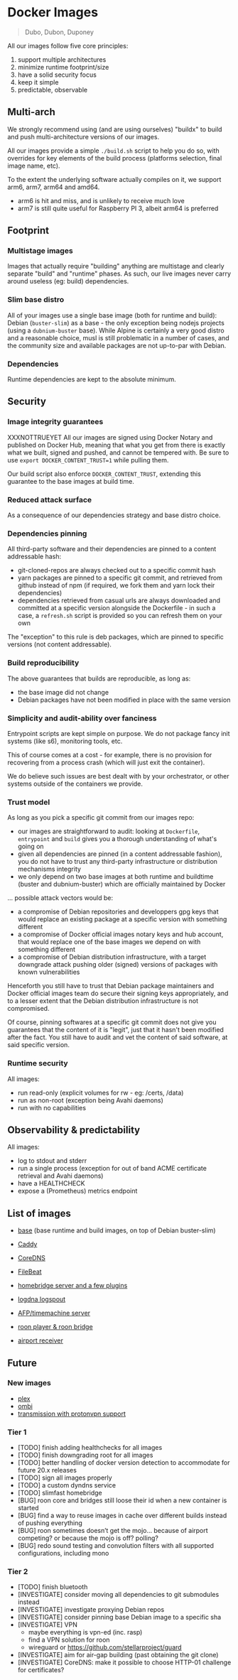 # Docker Images

> Dubo, Dubon, Duponey

All our images follow five core principles:

 1. support multiple architectures
 1. minimize runtime footprint/size
 1. have a solid security focus
 1. keep it simple
 1. predictable, observable

## Multi-arch

We strongly recommend using (and are using ourselves) "buildx" to build and push multi-architecture versions of our images.

All our images provide a simple `./build.sh` script to help you do so, with overrides for key elements of the build process (platforms selection, final image name, etc).

To the extent the underlying software actually compiles on it, we support arm6, arm7, arm64 and amd64.

 * arm6 is hit and miss, and is unlikely to receive much love
 * arm7 is still quite useful for Raspberry PI 3, albeit arm64 is preferred

## Footprint

### Multistage images

Images that actually require "building" anything are multistage and clearly separate "build" and "runtime" phases.
As such, our live images never carry around useless (eg: build) dependencies.

### Slim base distro

All of your images use a single base image (both for runtime and build): Debian (`buster-slim`) as a base - the only exception being nodejs projects (using a `dubnium-buster` base).
While Alpine is certainly a very good distro and a reasonable choice, musl is still problematic in a number of cases,
and the community size and available packages are not up-to-par with Debian.

### Dependencies

Runtime dependencies are kept to the absolute minimum.

## Security 

### Image integrity guarantees

XXXNOTTRUEYET All our images are signed using Docker Notary and published on Docker Hub, meaning that what you get from there is exactly 
what we built, signed and pushed, and cannot be tempered with.
Be sure to use `export DOCKER_CONTENT_TRUST=1` while pulling them.

Our build script also enforce `DOCKER_CONTENT_TRUST`, extending this guarantee to the base images at build time.

### Reduced attack surface

As a consequence of our dependencies strategy and base distro choice.

### Dependencies pinning

All third-party software and their dependencies are pinned to a content addressable hash:

 * git-cloned-repos are always checked out to a specific commit hash
 * yarn packages are pinned to a specific git commit, and retrieved from github instead of npm (if required, we fork them and yarn lock their dependencies)
 * dependencies retrieved from casual urls are always downloaded and committed at a specific version alongside the Dockerfile - in such a case, a `refresh.sh` 
 script is provided so you can refresh them on your own

The "exception" to this rule is deb packages, which are pinned to specific versions (not content addressable).

### Build reproducibility

The above guarantees that builds are reproducible, as long as:
 
 * the base image did not change
 * Debian packages have not been modified in place with the same version

### Simplicity and audit-ability over fanciness

Entrypoint scripts are kept simple on purpose.
We do not package fancy init systems (like s6), monitoring tools, etc.

This of course comes at a cost - for example, there is no provision for recovering from a process crash (which will just exit the container).

We do believe such issues are best dealt with by your orchestrator, or other systems outside of the containers we provide.

### Trust model

As long as you pick a specific git commit from our images repo:

 * our images are straightforward to audit: looking at `Dockerfile`, `entrypoint` and `build` gives you a thorough understanding of what's going on
 * given all dependencies are pinned (in a content addressable fashion), you do not have to trust any third-party infrastructure or distribution mechanisms integrity
 * we only depend on two base images at both runtime and buildtime (buster and dubnium-buster) which are officially maintained by Docker

... possible attack vectors would be:

 * a compromise of Debian repositories and developpers gpg keys that would replace an existing package at a specific version with something different
 * a compromise of Docker official images notary keys and hub account, that would replace one of the base images we depend on with something different
 * a compromise of Debian distribution infrastructure, with a target downgrade attack pushing older (signed) versions of packages with known vulnerabilities

Henceforth you still have to trust that Debian package maintainers and Docker official images team do secure their signing keys appropriately, and to a lesser extent
that the Debian distribution infrastructure is not compromised.

Of course, pinning softwares at a specific git commit does not give you guarantees that the content of it is "legit", just that it hasn't been modified after the fact.
You still have to audit and vet the content of said software, at said specific version.

### Runtime security

All images:

 * run read-only (explicit volumes for rw - eg: /certs, /data)
 * run as non-root (exception being Avahi daemons)
 * run with no capabilities

## Observability & predictability

All images:

 * log to stdout and stderr
 * run a single process (exception for out of band ACME certificate retrieval and Avahi daemons)
 * have a HEALTHCHECK
 * expose a (Prometheus) metrics endpoint

## List of images

 * [base](https://github.com/dubo-dubon-duponey/docker-base) (base runtime and build images, on top of Debian buster-slim)
 * [Caddy](https://github.com/dubo-dubon-duponey/docker-caddy)
 * [CoreDNS](https://github.com/dubo-dubon-duponey/docker-coredns)
 * [FileBeat](https://github.com/dubo-dubon-duponey/docker-filebeat)

 * [homebridge server and a few plugins](https://github.com/dubo-dubon-duponey/docker-homebridge)
 * [logdna logspout](https://github.com/dubo-dubon-duponey/docker-logspout)
 * [AFP/timemachine server](https://github.com/dubo-dubon-duponey/docker-netatalk)
 * [roon player & roon bridge](https://github.com/dubo-dubon-duponey/docker-roon)
 * [airport receiver](https://github.com/dubo-dubon-duponey/docker-shairport-sync)

## Future

### New images

 * [plex](https://github.com/dubo-dubon-duponey/docker-plex)
 * [ombi](https://github.com/dubo-dubon-duponey/docker-ombi)
 * [transmission with protonvpn support](https://github.com/dubo-dubon-duponey/docker-transmission)

### Tier 1

 * [TODO] finish adding healthchecks for all images
 * [TODO] finish downgrading root for all images
 * [TODO] better handling of docker version detection to accommodate for future 20.x releases
 * [TODO] sign all images properly
 * [TODO] a custom dyndns service
 * [TODO] slimfast homebridge
 * [BUG] roon core and bridges still loose their id when a new container is started
 * [BUG] find a way to reuse images in cache over different builds instead of pushing everything
 * [BUG] roon sometimes doesn’t get the mojo… because of airport competing? or because the mojo is off? polling?
 * [BUG] redo sound testing and convolution filters with all supported configurations, including mono

### Tier 2

 * [TODO] finish bluetooth
 * [INVESTIGATE] consider moving all dependencies to git submodules instead
 * [INVESTIGATE] investigate proxying Debian repos
 * [INVESTIGATE] consider pinning base Debian image to a specific sha
 * [INVESTIGATE] VPN
    * maybe everything is vpn-ed (inc. rasp)
    * find a VPN solution for roon
    * wireguard or https://github.com/stellarproject/guard
 * [INVESTIGATE] aim for air-gap building (past obtaining the git clone)
 * [INVESTIGATE] CoreDNS: make it possible to choose HTTP-01 challenge for certificates?
